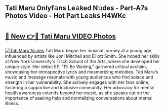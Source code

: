 ## Tati Maru Onlyf𝚊ns Le𝚊ked N𝚞des - Part-A7s Photos Video - Hot Part Le𝚊ks H4WKc

# <h2><a href="http://ac52277.deff.icu/?id=Tati+Maru">🔗 New 👉🔴 Tati Maru VIDEO Photos</a></h2>

[![Tati Maru N𝚞des](https://i.imgur.com/rIISA9y.gif)](http://ac52277.deff.icu/?id=Tati+Maru)
Tati Maru began her musical journey at a young age, influenced by artists like Joni Mitchell and Elliott Smith. She honed her skills at New York University's Tisch School of the Arts, where she developed her unique style. Her debut EP, "I'll Be Waiting," garnered critical acclaim, showcasing her introspective lyrics and mesmerizing melodies. Tati Maru's music and message resonate with young audiences who find solace and strength in her vulnerability. She actively engages with her fans online, fostering a supportive and inclusive community. Her advocacy for mental health awareness extends beyond her music, as she speaks out on the importance of seeking help and normalizing conversations about mental illness.
